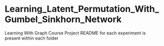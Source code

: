 # Learning_Latent_Permutation_With_Gumbel_Sinkhorn_Network
Learning With Graph Course Project
README for each experiment is present within each folder

